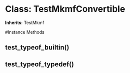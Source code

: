 # Class: TestMkmfConvertible
**Inherits:** TestMkmf
    




#Instance Methods
## test_typeof_builtin() [](#method-i-test_typeof_builtin)

## test_typeof_typedef() [](#method-i-test_typeof_typedef)


